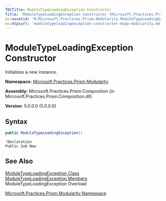 ```yaml
---
TOCTitle: ModuleTypeLoadingException Constructor
Title: 'ModuleTypeLoadingException Constructor (Microsoft.Practices.Prism.Modularity)'
ms:assetid: 'M:Microsoft.Practices.Prism.Modularity.ModuleTypeLoadingException.\#ctor'
ms:mtpsurl: 'moduletypeloadingexception-constructor-mspp-modularity.md'
---
```


# ModuleTypeLoadingException Constructor

Initializes a new instance.

**Namespace:** [Microsoft.Practices.Prism.Modularity](/patterns-practices/reference/mspp-modularity-namespace)

**Assembly:** Microsoft.Practices.Prism.Composition (in Microsoft.Practices.Prism.Composition.dll)

**Version:** 5.0.0.0 (5.0.0.0)

## Syntax
```C#
public ModuleTypeLoadingException()
```

```VB
'Declaration
Public Sub New
```
## See Also

[ModuleTypeLoadingException Class](/patterns-practices/reference/moduletypeloadingexception-class-mspp-modularity)<br/>
[ModuleTypeLoadingException Members](/patterns-practices/reference/moduletypeloadingexception-members-mspp-modularity)<br/>
ModuleTypeLoadingException Overload

[Microsoft.Practices.Prism.Modularity Namespace](/patterns-practices/reference/mspp-modularity-namespace)<br/>